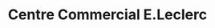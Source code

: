---
title: "Centre Commercial E.Leclerc"
url: /montlucon/centre-commercial-e-leclerc/
shop: Supermarkt
---